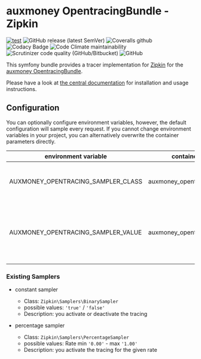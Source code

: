 # auxmoney OpentracingBundle - Zipkin

[![test](https://github.com/auxmoney/OpentracingBundle-Zipkin/workflows/test/badge.svg)](https://github.com/auxmoney/OpentracingBundle-Zipkin/actions?query=workflow%3Atest)
![GitHub release (latest SemVer)](https://img.shields.io/github/v/release/auxmoney/OpentracingBundle-Zipkin)
![Coveralls github](https://img.shields.io/coveralls/github/auxmoney/OpentracingBundle-Zipkin)
![Codacy Badge](https://api.codacy.com/project/badge/Grade/626c5a0a955b4318bb9a4f82bd2ee7a2)
![Code Climate maintainability](https://img.shields.io/codeclimate/maintainability/auxmoney/OpentracingBundle-Zipkin)
![Scrutinizer code quality (GitHub/Bitbucket)](https://img.shields.io/scrutinizer/quality/g/auxmoney/OpentracingBundle-Zipkin)
![GitHub](https://img.shields.io/github/license/auxmoney/OpentracingBundle-Zipkin)

This symfony bundle provides a tracer implementation for [Zipkin](https://zipkin.io/) for the [auxmoney OpentracingBundle](https://github.com/auxmoney/OpentracingBundle-core).

Please have a look at [the central documentation](https://github.com/auxmoney/OpentracingBundle-core) for installation and usage instructions.

## Configuration

You can optionally configure environment variables, however, the default configuration will sample every request.
If you cannot change environment variables in your project, you can alternatively overwrite the container parameters directly.

| environment variable | container parameter | type | default | description |
|---|---|---|---|---|
| AUXMONEY_OPENTRACING_SAMPLER_CLASS | auxmoney_opentracing.sampler.class | `string` | `Zipkin\Samplers\BinarySampler` | class of the using sampler, see [existing samplers](#existing-samplers) |
| AUXMONEY_OPENTRACING_SAMPLER_VALUE | auxmoney_opentracing.sampler.value | `string` | `'true'` | must be a JSON decodable string, for the configuration of the sampler |

### Existing Samplers

* constant sampler
    * Class: `Zipkin\Samplers\BinarySampler` 
    * possible values: `'true'` / `'false'`
    * Description: you activate or deactivate the tracing

* percentage sampler
    * Class: `Zipkin\Samplers\PercentageSampler` 
    * possible values: Rate min `'0.00'` - max `'1.00'`
    * Description: you activate the tracing for the given rate
